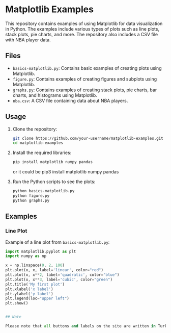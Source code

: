 # Matplotlib Examples

This repository contains examples of using Matplotlib for data visualization in Python. The examples include various types of plots such as line plots, stack plots, pie charts, and more. The repository also includes a CSV file with NBA player data.

## Files

- `basics-matplotlib.py`: Contains basic examples of creating plots using Matplotlib.
- `figure.py`: Contains examples of creating figures and subplots using Matplotlib.
- `graphs.py`: Contains examples of creating stack plots, pie charts, bar charts, and histograms using Matplotlib.
- `nba.csv`: A CSV file containing data about NBA players.

## Usage

1. Clone the repository:
    ```sh
    git clone https://github.com/your-username/matplotlib-examples.git
    cd matplotlib-examples
    ```

2. Install the required libraries:
    ```sh
    pip install matplotlib numpy pandas
    ```
    or it could be pip3 install matplotlib numpy pandas


    
3. Run the Python scripts to see the plots:
    ```sh
    python basics-matplotlib.py
    python figure.py
    python graphs.py
    ```

## Examples

### Line Plot

Example of a line plot from `basics-matplotlib.py`:
```python
import matplotlib.pyplot as plt
import numpy as np

x = np.linspace(0, 2, 100)
plt.plot(x, x, label='linear', color="red")
plt.plot(x, x**2, label='quadratic', color="blue")
plt.plot(x, x**3, label='cubic', color="green")
plt.title('My first plot')
plt.xlabel('x label')
plt.ylabel('y label')
plt.legend(loc="upper left")
plt.show()


## Note

Please note that all buttons and labels on the site are written in Turkish.